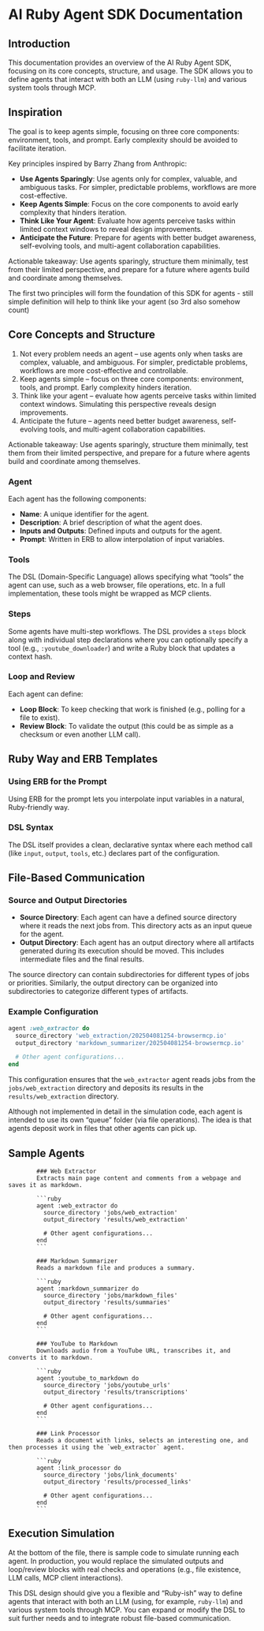 # AI Ruby Agent SDK Documentation

## Introduction

This documentation provides an overview of the AI Ruby Agent SDK, focusing on its core concepts, structure, and usage. The SDK allows you to define agents that interact with both an LLM (using `ruby-llm`) and various system tools through MCP.

## Inspiration

The goal is to keep agents simple, focusing on three core components: environment, tools, and prompt. Early complexity should be avoided to facilitate iteration.

Key principles inspired by Barry Zhang from Anthropic:
- **Use Agents Sparingly**: Use agents only for complex, valuable, and ambiguous tasks. For simpler, predictable problems, workflows are more cost-effective.
- **Keep Agents Simple**: Focus on the core components to avoid early complexity that hinders iteration.
- **Think Like Your Agent**: Evaluate how agents perceive tasks within limited context windows to reveal design improvements.
- **Anticipate the Future**: Prepare for agents with better budget awareness, self-evolving tools, and multi-agent collaboration capabilities.

Actionable takeaway: Use agents sparingly, structure them minimally, test from their limited perspective, and prepare for a future where agents build and coordinate among themselves.

The first two principles will form the foundation of this SDK for agents - still simple definition will help to think like your agent (so 3rd also somehow count)


## Core Concepts and Structure

1.	Not every problem needs an agent – use agents only when tasks are complex, valuable, and ambiguous. For simpler, predictable problems, workflows are more cost-effective and controllable.
2.	Keep agents simple – focus on three core components: environment, tools, and prompt. Early complexity hinders iteration.
3.	Think like your agent – evaluate how agents perceive tasks within limited context windows. Simulating this perspective reveals design improvements.
4.	Anticipate the future – agents need better budget awareness, self-evolving tools, and multi-agent collaboration capabilities.

Actionable takeaway: Use agents sparingly, structure them minimally, test them from their limited perspective, and prepare for a future where agents build and coordinate among themselves.

### Agent
Each agent has the following components:
- **Name**: A unique identifier for the agent.
- **Description**: A brief description of what the agent does.
- **Inputs and Outputs**: Defined inputs and outputs for the agent.
- **Prompt**: Written in ERB to allow interpolation of input variables.

### Tools
The DSL (Domain-Specific Language) allows specifying what “tools” the agent can use, such as a web browser, file operations, etc. In a full implementation, these tools might be wrapped as MCP clients.

### Steps
Some agents have multi-step workflows. The DSL provides a `steps` block along with individual step declarations where you can optionally specify a tool (e.g., `:youtube_downloader`) and write a Ruby block that updates a context hash.

### Loop and Review
Each agent can define:
- **Loop Block**: To keep checking that work is finished (e.g., polling for a file to exist).
- **Review Block**: To validate the output (this could be as simple as a checksum or even another LLM call).

## Ruby Way and ERB Templates

### Using ERB for the Prompt
Using ERB for the prompt lets you interpolate input variables in a natural, Ruby-friendly way.

### DSL Syntax
The DSL itself provides a clean, declarative syntax where each method call (like `input`, `output`, `tools`, etc.) declares part of the configuration.

## File-Based Communication
### Source and Output Directories

- **Source Directory**: Each agent can have a defined source directory where it reads the next jobs from. This directory acts as an input queue for the agent.
- **Output Directory**: Each agent has an output directory where all artifacts generated during its execution should be moved. This includes intermediate files and the final results.

The source directory can contain subdirectories for different types of jobs or priorities. Similarly, the output directory can be organized into subdirectories to categorize different types of artifacts.

### Example Configuration

```ruby
agent :web_extractor do
  source_directory 'web_extraction/202504081254-browsermcp.io'
  output_directory 'markdown_summarizer/202504081254-browsermcp.io'

  # Other agent configurations...
end
```

This configuration ensures that the `web_extractor` agent reads jobs from the `jobs/web_extraction` directory and deposits its results in the `results/web_extraction` directory.

Although not implemented in detail in the simulation code, each agent is intended to use its own “queue” folder (via file operations). The idea is that agents deposit work in files that other agents can pick up.

## Sample Agents

            ### Web Extractor
            Extracts main page content and comments from a webpage and saves it as markdown.

            ```ruby
            agent :web_extractor do
              source_directory 'jobs/web_extraction'
              output_directory 'results/web_extraction'

              # Other agent configurations...
            end
            ```

            ### Markdown Summarizer
            Reads a markdown file and produces a summary.

            ```ruby
            agent :markdown_summarizer do
              source_directory 'jobs/markdown_files'
              output_directory 'results/summaries'

              # Other agent configurations...
            end
            ```

            ### YouTube to Markdown
            Downloads audio from a YouTube URL, transcribes it, and converts it to markdown.

            ```ruby
            agent :youtube_to_markdown do
              source_directory 'jobs/youtube_urls'
              output_directory 'results/transcriptions'

              # Other agent configurations...
            end
            ```

            ### Link Processor
            Reads a document with links, selects an interesting one, and then processes it using the `web_extractor` agent.

            ```ruby
            agent :link_processor do
              source_directory 'jobs/link_documents'
              output_directory 'results/processed_links'

              # Other agent configurations...
            end
            ```

## Execution Simulation

At the bottom of the file, there is sample code to simulate running each agent. In production, you would replace the simulated outputs and loop/review blocks with real checks and operations (e.g., file existence, LLM calls, MCP client interactions).

This DSL design should give you a flexible and “Ruby-ish” way to define agents that interact with both an LLM (using, for example, `ruby-llm`) and various system tools through MCP. You can expand or modify the DSL to suit further needs and to integrate robust file-based communication.
